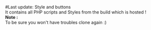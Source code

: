 #Last update: Style and buttons<br>
It contains all PHP scripts and Styles from the build which is hosted !<br>
<b>Note :</b><br>
To be sure you won't have troubles clone again :)